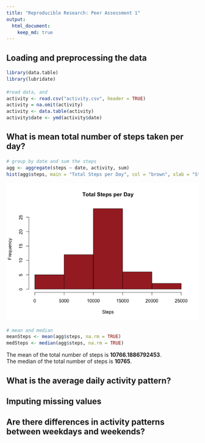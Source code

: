 ```yaml
---
title: "Reproducible Research: Peer Assessment 1"
output: 
  html_document:
    keep_md: true
---
```




## Loading and preprocessing the data

```r
library(data.table)
library(lubridate)

#read data, and 
activity <- read.csv("activity.csv", header = TRUE)
activity = na.omit(activity)
activity <- data.table(activity)
activity$date <- ymd(activity$date)
```

## What is mean total number of steps taken per day?


```r
# group by date and sum the steps
agg <- aggregate(steps ~ date, activity, sum)
hist(agg$steps, main = "Total Steps per Day", col = "brown", xlab = "Steps")
```

![](PA1_template_files/figure-html/CalculateMean-1.png)<!-- -->

```r
# mean and median
meanSteps <- mean(agg$steps, na.rm = TRUE)
medSteps <- median(agg$steps, na.rm = TRUE)
```
The mean of the total number of steps is **10766.1886792453**.  
The median of the total number of steps is **10765**.


## What is the average daily activity pattern?



## Imputing missing values



## Are there differences in activity patterns between weekdays and weekends?
